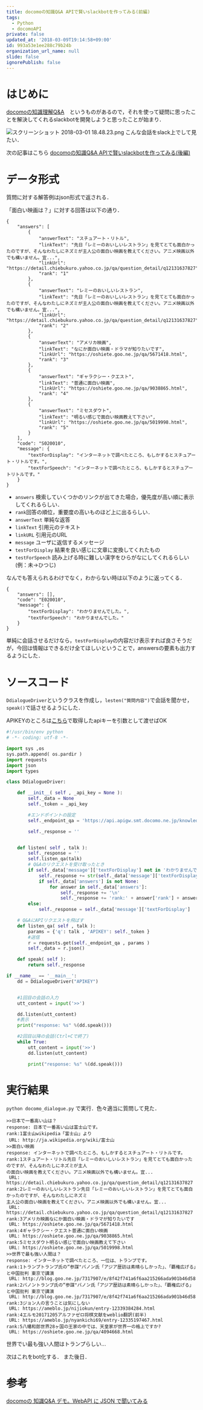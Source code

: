 ```yaml
---
title: docomoの知識Q&A APIで賢いslackbotを作ってみる(前編)
tags:
  - Python
  - docomoAPI
private: false
updated_at: '2018-03-09T19:14:58+09:00'
id: 993a53e1ee288c79b24b
organization_url_name: null
slide: false
ignorePublish: false
---
```

# はじめに
[docomoの知識理解Q&A](https://dev.smt.docomo.ne.jp/?p=docs.api.page&api_name=knowledge_qa&p_name=api_reference)　というものがあるので，それを使って疑問に思ったことを解決してくれるslackbotを開発しようと思ったことが始まり．

![スクリーンショット 2018-03-01 18.48.23.png](https://qiita-image-store.s3.amazonaws.com/0/163680/1eee2751-7e0c-26e2-f18d-f47266a6ffa1.png)
こんな会話をslack上でして見たい．

次の記事はこちら
[docomoの知識Q&A APIで賢いslackbotを作ってみる(後編)](https://qiita.com/sey323/items/4c81ec43730883c8fc26)

# データ形式
質問に対する解答例はjson形式で返される．

「面白い映画は？」に対する回答は以下の通り．

```json:json
{
    "answers": [
        {
            "answerText": "スチュアート・リトル",
            "linkText": "先日「レミーのおいしいレストラン」を見てとても面白かったのですが、そんなわたしにネズミが主人公の面白い映画を教えてください。アニメ映画以外でも構いません。宜...",
            "linkUrl": "https://detail.chiebukuro.yahoo.co.jp/qa/question_detail/q12131637827",
            "rank": "1"
        },
        {
            "answerText": "レミーのおいしいレストラン",
            "linkText": "先日「レミーのおいしいレストラン」を見てとても面白かったのですが、そんなわたしにネズミが主人公の面白い映画を教えてください。アニメ映画以外でも構いません。宜...",
            "linkUrl": "https://detail.chiebukuro.yahoo.co.jp/qa/question_detail/q12131637827",
            "rank": "2"
        },
        {
            "answerText": "アメリカ映画",
            "linkText": "なにか面白い映画・ドラマが知りたいです",
            "linkUrl": "https://oshiete.goo.ne.jp/qa/5671418.html",
            "rank": "3"
        },
        {
            "answerText": "ギャラクシー・クエスト",
            "linkText": "普通に面白い映画",
            "linkUrl": "https://oshiete.goo.ne.jp/qa/9038865.html",
            "rank": "4"
        },
        {
            "answerText": "ミセスダウト",
            "linkText": "明るい感じで面白い映画教えて下さい",
            "linkUrl": "https://oshiete.goo.ne.jp/qa/5019998.html",
            "rank": "5"
        }
    ],
    "code": "S020010",
    "message": {
        "textForDisplay": "インターネットで調べたところ、もしかするとスチュアート・リトルです。",
        "textForSpeech": "インターネットで調べたところ、もしかするとスチュアートリトルです。"
    }
}
```

- `answers` 検索していくつかのリンクが出てきた場合，優先度が高い順に表示してくれるらしい．
 - `rank`回答の順位，重要度の高いものほど上に出るらしい．
 - `answerText` 単純な返答
 - `linkText` 引用元のテキスト
 - `linkURL` 引用元のURL
- `message` ユーザに返信するメッセージ
 - `testForDisplay` 結果を良い感じに文章に変換してくれたもの
 - `testForSpeech` 読み上げる時に難しい漢字をひらがなにしてくれるらしい(例：未→ひつじ)

なんでも答えられるわけでなく，わからない時は以下のように返ってくる．

```json:json
{
    "answers": [],
    "code": "E020010",
    "message": {
        "textForDisplay": "わかりませんでした。",
        "textForSpeech": "わかりませんでした。"
    }
}
```

単純に会話させるだけなら，`testForDisplay`の内容だけ表示すれば良さそうだが，今回は情報はできるだけ全てほしいということで，answersの要素も出力するようにした．

# ソースコード

`DdialogueDriver`というクラスを作成し，`lesten("質問内容")`で会話を聞かせ，`speak()`で話させるようにした．

APIKEYのところは[こちら](https://dev.smt.docomo.ne.jp/?p=docs.api.page&api_name=knowledge_qa&p_name=api_reference)で取得したapiキーを引数として渡せばOK

```python:docomo_dialogue.py
#!/usr/bin/env python
# -*- coding: utf-8 -*-

import sys ,os
sys.path.append( os.pardir )
import requests
import json
import types

class DdialogueDriver:

    def __init__( self , _api_key = None ):
        self._data = None
        self._token = _api_key

        #エンドポイントの設定
        self._endpoint_qa = 'https://api.apigw.smt.docomo.ne.jp/knowledgeQA/v1/ask'

        self._response = ''


    def listen( self , talk ):
        self._response = ''
        self.listen_qa(talk)
        # Q&Aのリクエストを受け取ったとき
        if self._data['message']['textForDisplay'] not in 'わかりませんでした。':
            self._response += str(self._data['message']['textForDisplay'])
            if self._data['answers'] is not None:
                for answer in self._data['answers']:
                    self._response += '\n'
                    self._response += 'rank:' + answer['rank'] + answer['answerText'] + answer['linkText'] + '\n URL: ' + answer['linkUrl']
        else:
            self._response = self._data['message']['textForDisplay']

    # Q&AにAPIリクエストを飛ばす
    def listen_qa( self , talk ):
        params = {'q': talk , 'APIKEY': self._token }
        #送信
        r = requests.get(self._endpoint_qa , params )
        self._data = r.json()

    def speak( self ):
        return self._response

if __name__ == '__main__':
    dd = DdialogueDriver("APIKEY")


    #1回目の会話の入力
    utt_content = input('>>')

    dd.listen(utt_content)
    #表示
    print("response: %s" %(dd.speak()))

    #2回目以降の会話(Ctrl+Cで終了)
    while True:
        utt_content = input('>>')
        dd.listen(utt_content)

        print("response: %s" %(dd.speak()))

```

# 実行結果
`python docomo_dialogue.py`
で実行．色々適当に質問して見た．

```
>>日本で一番高い山は？
response: 日本で一番高い山は富士山です。
rank:1富士山wikipedia「富士山」より
 URL: http://ja.wikipedia.org/wiki/富士山
>>面白い映画
response: インターネットで調べたところ、もしかするとスチュアート・リトルです。
rank:1スチュアート・リトル先日「レミーのおいしいレストラン」を見てとても面白かったのですが、そんなわたしにネズミが主人
の面白い映画を教えてください。アニメ映画以外でも構いません。宜...
 URL: https://detail.chiebukuro.yahoo.co.jp/qa/question_detail/q12131637827
rank:2レミーのおいしいレストラン先日「レミーのおいしいレストラン」を見てとても面白かったのですが、そんなわたしにネズミ
主人公の面白い映画を教えてください。アニメ映画以外でも構いません。宜...
 URL: https://detail.chiebukuro.yahoo.co.jp/qa/question_detail/q12131637827
rank:3アメリカ映画なにか面白い映画・ドラマが知りたいです
 URL: https://oshiete.goo.ne.jp/qa/5671418.html
rank:4ギャラクシー・クエスト普通に面白い映画
 URL: https://oshiete.goo.ne.jp/qa/9038865.html
rank:5ミセスダウト明るい感じで面白い映画教えて下さい
 URL: https://oshiete.goo.ne.jp/qa/5019998.html
>>世界で最も強い人間は？
response: インターネットで調べたところ、一位は、トランプです。
rank:1トランプトランプ氏の“参謀"バノン氏「アジア歴訪は素晴らしかった」、「覇権広げる」と中国批判 東京で講演
 URL: http://blog.goo.ne.jp/7317907/e/8f42f741a6f6aa215266ada901b46d58
rank:2バノントランプ氏の“参謀"バノン氏「アジア歴訪は素晴らしかった」、「覇権広げる」と中国批判 東京で講演
 URL: http://blog.goo.ne.jp/7317907/e/8f42f741a6f6aa215266ada901b46d58
rank:3ジョン人の言うことは気にしない
 URL: https://ameblo.jp/nijiokun/entry-12339384284.html
rank:4エルモ20171205アルファゼロ将棋文献をweblio翻訳(前半)
 URL: https://ameblo.jp/nyankichi69/entry-12335197467.html
rank:5八幡和郎世界28ヶ国の王家の中では、天皇家が世界一の格上ですか?
 URL: https://oshiete.goo.ne.jp/qa/4094668.html
```
世界でい最も強い人間はトランプらしい...

次はこれをbot化する．
また後日．

# 参考
[docomoの 知識Q&A デモ。WebAPI に JSON で聞いてみる](http://ailaby.com/docomo_qa/)
